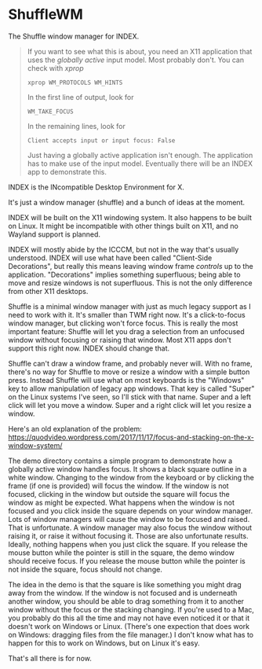 # ShuffleWM
The Shuffle window manager for INDEX.

> If you want to see what this is about, you need an X11 application that uses the _globally active_ input model. Most probably don't. You can check with _xprop_
>
>     xprop WM_PROTOCOLS WM_HINTS
>
> In the first line of output, look for
> 
>     WM_TAKE_FOCUS
>     
> In the remaining lines, look for
>
>     Client accepts input or input focus: False
>
> Just having a globally active application isn't enough. The application has to make use of the input model. Eventually there will be an INDEX app to demonstrate this.

INDEX is the INcompatible Desktop Environment for X.

It's just a window manager (shuffle) and a bunch of ideas at the moment.

INDEX will be built on the X11 windowing system. It also happens to be built on Linux. It might be incompatible with other things built on X11, and no Wayland support is planned.

INDEX will mostly abide by the ICCCM, but not in the way that's usually understood. INDEX will use what have been called "Client-Side Decorations", but really this means leaving window frame _controls_ up to the application. "Decorations" implies something superfluous; being able to move and resize windows is not superfluous. This is not the only difference from other X11 desktops.

Shuffle is a minimal window manager with just as much legacy support as I need to work with it. It's smaller than TWM right now. It's a click-to-focus window manager, but clicking won't force focus. This is really the most important feature: Shuffle will let you drag a selection from an unfocused window without focusing or raising that window. Most X11 apps don't support this right now. INDEX should change that.

Shuffle can't draw a window frame, and probably never will. With no frame, there's no way for Shuffle to move or resize a window with a simple button press. Instead Shuffle will use what on most keyboards is the "Windows" key to allow manipulation of legacy app windows. That key is called "Super" on the Linux systems I've seen, so I'll stick with that name. Super and a left click will let you move a window. Super and a right click will let you resize a window.

Here's an old explanation of the problem: https://quodvideo.wordpress.com/2017/11/17/focus-and-stacking-on-the-x-window-system/

The demo directory contains a simple program to demonstrate how a globally active window handles focus. It shows a black square outline in a white window. Changing to the window from the keyboard or by clicking the frame (if one is provided) will focus the window. If the window is not focused, clicking in the window but outside the square will focus the window as might be expected. What happens when the window is not focused and you click inside the square depends on your window manager. Lots of window managers will cause the window to be focused and raised. That is unfortunate. A window manager may also focus the window without raising it, or raise it without focusing it. Those are also unfortunate results. Ideally, nothing happens when you just click the square. If you release the mouse button while the pointer is still in the square, the demo window should receive focus. If you release the mouse button while the pointer is not inside the square, focus should not change.

The idea in the demo is that the square is like something you might drag away from the window. If the window is not focused and is underneath another window, you should be able to drag something from it to another window without the focus or the stacking changing. If you're used to a Mac, you probably do this all the time and may not have even noticed it or that it doesn't work on Windows or Linux. (There's one expection that does work on Windows: dragging files from the file manager.) I don't know what has to happen for this to work on Windows, but on Linux it's easy.

That's all there is for now.
